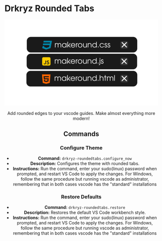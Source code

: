 # Drkryz Rounded Tabs
<div align="center">
<img src="assets/drkryzroundedtabs.png">
<div>


Add rounded edges to your vscode guides. Make almost everything more modern!

## Commands

### Configure Theme
- **Command:** `drkryz-roundedtabs.configure_now`
- **Description:** Configures the theme with rounded tabs.
- **Instructions:** Run the command, enter your sudo(linux) password when prompted, and restart VS Code to apply the changes. For Windows, follow the same procedure but running vscode as administrator, remembering that in both cases vscode has the "standard" installations

### Restore Defaults
- **Command:** `drkryz-roundedtabs.restore`
- **Description:** Restores the default VS Code workbench style.
- **Instructions:** Run the command, enter your sudo(linux) password when prompted, and restart VS Code to apply the changes. For Windows, follow the same procedure but running vscode as administrator, remembering that in both cases vscode has the "standard" installations